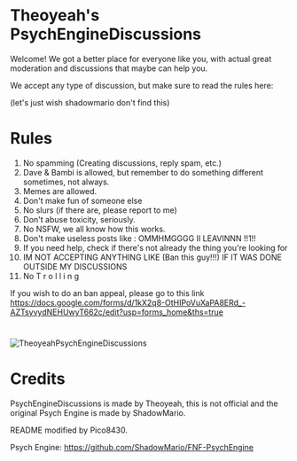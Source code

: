 # Theoyeah's PsychEngineDiscussions
Welcome! We got a better place for everyone like you, with actual great moderation and discussions that maybe can help you.

We accept any type of discussion, but make sure to read the rules here:

(let's just wish shadowmario don't find this)
# Rules

1. No spamming (Creating discussions, reply spam, etc.)
2. Dave & Bambi is allowed, but remember to do something different sometimes, not always.
3. Memes are allowed.
4. Don't make fun of someone else
5. No slurs (if there are, please report to me)
6. Don't abuse toxicity, seriously.
7. No NSFW, we all know how this works.
8. Don't make useless posts like : OMMHMGGGG II LEAVINNN !!1!!
9. If you need help, check if there's not already the thing you're looking for
10. IM NOT ACCEPTING ANYTHING LIKE (Ban this guy!!!) IF IT WAS DONE OUTSIDE MY DISCUSSIONS
11. No T r o l l i n g

If you wish to do an ban appeal, please go to this link https://docs.google.com/forms/d/1kX2q8-OtHIPoVuXaPA8ERd_-AZTsyvydNEHUwyT662c/edit?usp=forms_home&ths=true
#

![TheoyeahPsychEngineDiscussions](https://user-images.githubusercontent.com/91833725/167202387-7fa0e212-9bc9-4578-9811-b41451409182.png)

#

# Credits

PsychEngineDiscussions is made by Theoyeah, this is not official and the original Psych Engine is made by ShadowMario.

README modified by Pico8430.

Psych Engine: https://github.com/ShadowMario/FNF-PsychEngine
